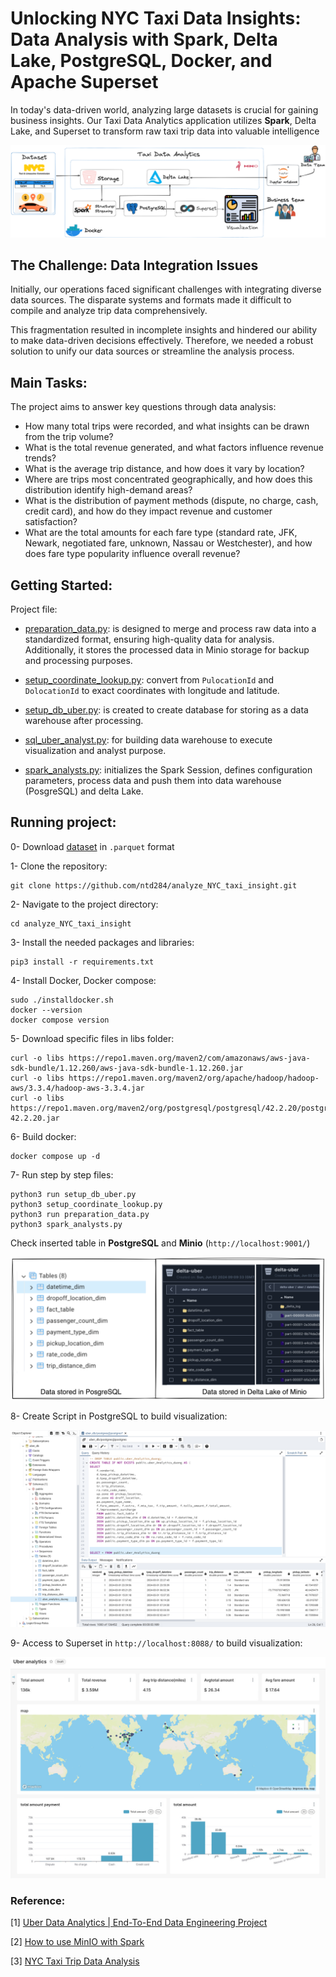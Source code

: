 # Unlocking NYC Taxi Data Insights: Data Analysis with Spark, Delta Lake, PostgreSQL, Docker, and Apache Superset

In today's data-driven world, analyzing large datasets is crucial for gaining business insights. Our Taxi Data Analytics application utilizes <b>Spark</b>, Delta Lake, and Superset to transform raw taxi trip data into valuable intelligence

<p align="center">
  <img src="images/background.png" alt="Wallpaper">
</p>

## The Challenge: Data Integration Issues

Initially, our operations faced significant challenges with integrating diverse data sources. The disparate systems and formats made it difficult to compile and analyze trip data comprehensively.

This fragmentation resulted in incomplete insights and hindered our ability to make data-driven decisions effectively. Therefore, we needed a robust solution to unify our data sources or streamline the analysis process.

## Main Tasks:

The project aims to answer key questions through data analysis:

- How many total trips were recorded, and what insights can be drawn from the trip volume?
- What is the total revenue generated, and what factors influence revenue trends?
- What is the average trip distance, and how does it vary by location?
- Where are trips most concentrated geographically, and how does this distribution identify high-demand areas?
- What is the distribution of payment methods (dispute, no charge, cash, credit card), and how do they impact revenue and customer satisfaction?
- What are the total amounts for each fare type (standard rate, JFK, Newark, negotiated fare, unknown, Nassau or Westchester), and how does fare type popularity influence overall revenue?

## Getting Started:

Project file:

- [preparation_data.py](preparation_data.py):  is designed to merge and process raw data into a standardized format, ensuring high-quality data for analysis. Additionally, it stores the processed data in Minio storage for backup and processing purposes.

- [setup_coordinate_lookup.py](setup_coordinate_lookup.py): convert from `PulocationId` and `DolocationId` to exact coordinates with longitude and latitude.

- [setup_db_uber.py](setup_db_uber.py): is created to create database for storing as a data warehouse after processing.

- [sql_uber_analyst.py](sql_uber_analyst.py): for building data warehouse to execute visualization and analyst purpose. 

- [spark_analysts.py](spark_analysts.py): initializes the Spark Session, defines configuration parameters, process data and push them into data warehouse (PosgreSQL) and delta Lake.
 
## Running project:

0- Download [dataset](https://www.nyc.gov/site/tlc/about/tlc-trip-record-data.page) in `.parquet` format

1- Clone the repository:

```
git clone https://github.com/ntd284/analyze_NYC_taxi_insight.git
```

2- Navigate to the project directory:

```
cd analyze_NYC_taxi_insight
```

3- Install the needed packages and libraries:

```
pip3 install -r requirements.txt
```

4- Install Docker, Docker compose:

```
sudo ./installdocker.sh
docker --version
docker compose version
```

5- Download specific files in libs folder:

```
curl -o libs https://repo1.maven.org/maven2/com/amazonaws/aws-java-sdk-bundle/1.12.260/aws-java-sdk-bundle-1.12.260.jar
curl -o libs https://repo1.maven.org/maven2/org/apache/hadoop/hadoop-aws/3.3.4/hadoop-aws-3.3.4.jar
curl -o libs https://repo1.maven.org/maven2/org/postgresql/postgresql/42.2.20/postgresql-42.2.20.jar
```

6- Build docker:

```
docker compose up -d
```

7- Run step by step files:

```
python3 run setup_db_uber.py
python3 setup_coordinate_lookup.py
python3 run preparation_data.py
python3 spark_analysts.py
```

Check inserted table in <b>PostgreSQL</b> and <b>Minio</b> (`http://localhost:9001/`)
<p align="center">
  <img src="images/posgresql_deltalake.png" alt="Wallpaper">
</p>

8- Create Script in PostgreSQL to build visualization:

<p align="center">
  <img src="images/postgresql_sql.png" alt="Wallpaper">
</p>

9- Access to Superset in `http://localhost:8088/` to build visualization:

<p align="center">
  <img src="images/visualization.jpg" alt="Wallpaper">
</p>

### Reference:
[1] [Uber Data Analytics | End-To-End Data Engineering Project](https://www.youtube.com/watch?v=WpQECq5Hx9g)

[2] [How to use MinIO with Spark](https://medium.com/@abdullahdurrani/working-with-minio-and-spark-8b4729daec6e)

[3] [NYC Taxi Trip Data Analysis](https://medium.com/@muhammadaris10/nyc-taxi-trip-data-analysis-45ecfdcb6f91)